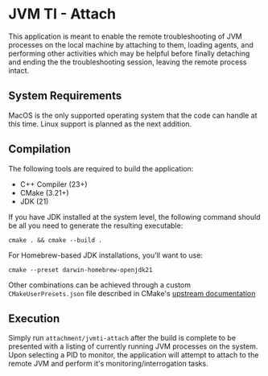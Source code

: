 # JVM TI - Attach

This application is meant to enable the remote troubleshooting of JVM processes
on the local machine by attaching to them, loading agents, and performing other
activities which may be helpful before finally detaching and ending the the
troubleshooting session, leaving the remote process intact.

## System Requirements

MacOS is the only supported operating system that the code can handle at this
time. Linux support is planned as the next addition.

## Compilation

The following tools are required to build the application:

* C++ Compiler (23+)
* CMake (3.21+)
* JDK (21)

If you have JDK installed at the system level, the following command should be
all you need to generate the resulting executable:

`cmake . && cmake --build .`

For Homebrew-based JDK installations, you'll want to use:

`cmake --preset darwin-homebrew-openjdk21`

Other combinations can be achieved through a custom `CMakeUserPresets.json`
file described in CMake's
[upstream documentation](https://cmake.org/cmake/help/latest/manual/cmake-presets.7.html)

## Execution

Simply run `attachment/jvmti-attach` after the build is complete to be presented with a
listing of currently running JVM processes on the system. Upon selecting a PID to
monitor, the application will attempt to attach to the remote JVM and perform
it's monitoring/interrogation tasks.
